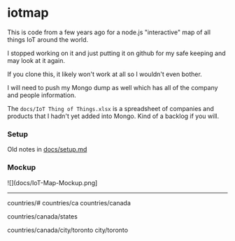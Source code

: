 # iotmap

This is code from a few years ago for a node.js "interactive" map of all things IoT around the world. 

I stopped working on it and just putting it on github for my safe keeping and may look at it again.

If you clone this, it likely won't work at all so I wouldn't even bother.

I will need to push my Mongo dump as well which has all of the company and people information.

The `docs/IoT Thing of Things.xlsx` is a spreadsheet of companies and products that I hadn't yet added into Mongo. Kind of a backlog if you will.

### Setup

Old notes in [docs/setup.md](docs/setup.md)

### Mockup
 
![](docs/IoT-Map-Mockup.png]

---

countries/#
countries/ca
countries/canada

countries/canada/states

countries/canada/city/toronto
city/toronto
